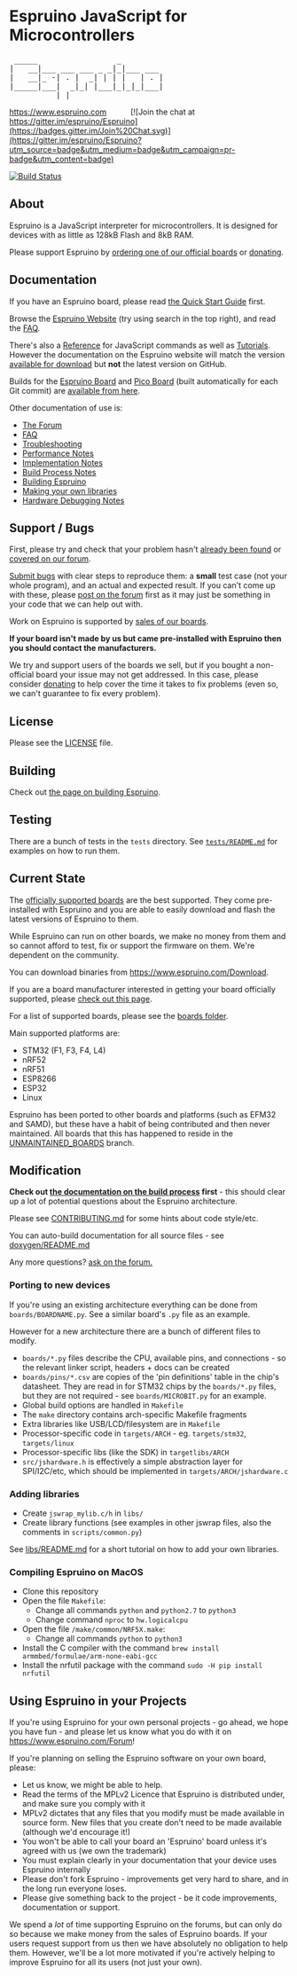 Espruino JavaScript for Microcontrollers
========================================
<pre>
 _____                 _
|   __|___ ___ ___ _ _|_|___ ___
|   __|_ -| . |  _| | | |   | . |
|_____|___|  _|_| |___|_|_|_|___|
          |_|
</pre>
https://www.espruino.com &nbsp;&nbsp;&nbsp;&nbsp;&nbsp;&nbsp;&nbsp;&nbsp;&nbsp; [![Join the chat at https://gitter.im/espruino/Espruino](https://badges.gitter.im/Join%20Chat.svg)](https://gitter.im/espruino/Espruino?utm_source=badge&utm_medium=badge&utm_campaign=pr-badge&utm_content=badge)

[![Build Status](https://travis-ci.com/espruino/Espruino.svg?branch=master)](https://travis-ci.com/espruino/Espruino)

About
-----

Espruino is a JavaScript interpreter for microcontrollers. It is designed for devices with as little as 128kB Flash and 8kB RAM.

Please support Espruino by [ordering one of our official boards](https://www.espruino.com/Order) or [donating](https://www.espruino.com/Donate).


Documentation
------------

If you have an Espruino board, please read [the Quick Start Guide](https://www.espruino.com/Quick+Start) first.

Browse the [Espruino Website](https://www.espruino.com) (try using search in the top right), and read the [FAQ](https://www.espruino.com/FAQ).

There's also a [Reference](https://www.espruino.com/Reference) for JavaScript commands as well as [Tutorials](https://www.espruino.com/Tutorials). However the documentation on the Espruino website will match the version [available for download](https://www.espruino.com/Download) but **not** the latest version on GitHub.

Builds for the [Espruino Board](https://www.espruino.com/EspruinoBoard) and [Pico Board](https://www.espruino.com/Pico) (built automatically for each Git commit) are [available from here](https://www.espruino.com/binaries/git).

Other documentation of use is:

* [The Forum](http://forum.espruino.com/)
* [FAQ](https://www.espruino.com/FAQ)
* [Troubleshooting](https://www.espruino.com/Troubleshooting)
* [Performance Notes](https://www.espruino.com/Performance)
* [Implementation Notes](https://www.espruino.com/Internals)
* [Build Process Notes](README_BuildProcess.md)
* [Building Espruino](README_Building.md)
* [Making your own libraries](libs/README.md)
* [Hardware Debugging Notes](https://www.espruino.com/AdvancedDebug)


Support / Bugs
--------------

First, please try and check that your problem hasn't [already been found](https://github.com/espruino/Espruino/issues) or [covered on our forum](https://www.espruino.com/Forum).

[Submit bugs](https://github.com/espruino/Espruino/issues) with clear steps to reproduce them: a **small** test case (not your whole program), and an actual and expected result. If you can't come up with these, please [post on the forum](https://www.espruino.com/Forum) first as it may just be something in your code that we can help out with.

Work on Espruino is supported by [sales of our boards](https://www.espruino.com/Order).

**If your board isn't made by us but came pre-installed with Espruino then you should contact the manufacturers.**

We try and support users of the boards we sell, but if you bought a non-official board your issue may not get addressed. In this case, please consider [donating](https://www.espruino.com/Donate) to help cover the time it takes to fix problems (even so, we can't guarantee to fix every problem).


License
-------

Please see the [LICENSE](LICENSE) file.


Building
--------

Check out [the page on building Espruino](README_Building.md).


Testing
-------

There are a bunch of tests in the `tests` directory. See [`tests/README.md`](tests/README.md) for examples on how to run them.


Current State
-------------

The [officially supported boards](https://www.espruino.com/Order) are the best supported. They come pre-installed with Espruino and you are able to easily download and flash the latest versions of Espruino to them.

While Espruino can run on other boards, we make no money from them and so cannot afford to test, fix or support the firmware on them. We're dependent on the community.

You can download binaries from https://www.espruino.com/Download.

If you are a board manufacturer interested in getting your board officially supported, please [check out this page](https://www.espruino.com/Business).

For a list of supported boards, please see the [boards folder](https://github.com/espruino/Espruino/tree/master/boards).

Main supported platforms are:

* STM32 (F1, F3, F4, L4)
* nRF52
* nRF51
* ESP8266
* ESP32
* Linux

Espruino has been ported to other boards and platforms (such as EFM32 and SAMD), but these have a habit of being contributed and then never maintained. All boards that this has happened to reside in the [UNMAINTAINED_BOARDS](https://github.com/espruino/Espruino/tree/UNMAINTAINED_BOARDS) branch.


Modification
------------

**Check out [the documentation on the build process](README_BuildProcess.md) first** - this should
clear up a lot of potential questions about the Espruino architecture.

Please see [CONTRIBUTING.md](CONTRIBUTING.md) for some hints about code style/etc.

You can auto-build documentation for all source files - see [doxygen/README.md](doxygen/README.md)

Any more questions? [ask on the forum.](https://www.espruino.com/Forum)

### Porting to new devices

If you're using an existing architecture everything can be done from `boards/BOARDNAME.py`. See a similar board's `.py` file as an example.

However for a new architecture there are a bunch of different files to modify.

* `boards/*.py` files describe the CPU, available pins, and connections - so the relevant linker script, headers + docs can be created
* `boards/pins/*.csv` are copies of the 'pin definitions' table in the chip's datasheet. They are read in for STM32 chips by the `boards/*.py` files, but they are not required - see `boards/MICROBIT.py` for an example.
* Global build options are handled in `Makefile`
* The `make` directory contains arch-specific Makefile fragments
* Extra libraries like USB/LCD/filesystem are in `Makefile`
* Processor-specific code in `targets/ARCH` - eg. `targets/stm32`, `targets/linux`
* Processor-specific libs (like the SDK) in `targetlibs/ARCH`
* `src/jshardware.h` is effectively a simple abstraction layer for SPI/I2C/etc, which should be implemented in `targets/ARCH/jshardware.c`

### Adding libraries

* Create `jswrap_mylib.c/h` in `libs/`
* Create library functions (see examples in other jswrap files, also the comments in `scripts/common.py`)

See [libs/README.md](libs/README.md) for a short tutorial on how to add your own libraries.


### Compiling Espruino on MacOS

* Clone this repository
* Open the file `Makefile`:
    * Change all commands `python` and `python2.7` to `python3`
    * Change command `nproc` to `hw.logicalcpu`
* Open the file `/make/common/NRF5X.make`:
    * Change all commands `python` to `python3`
* Install the C compiler with the command `brew install armmbed/formulae/arm-none-eabi-gcc`
* Install the nrfutil package with the command `sudo -H pip install nrfutil`



Using Espruino in your Projects
---------------------------

If you're using Espruino for your own personal projects - go ahead, we hope you have fun - and please let us know what you do with it on https://www.espruino.com/Forum!

If you're planning on selling the Espruino software on your own board, please:

* Let us know, we might be able to help.
* Read the terms of the MPLv2 Licence that Espruino is distributed under, and make sure you comply with it
* MPLv2 dictates that any files that you modify must be made available in source form. New files that you create don't need to be made available (although we'd encourage it!)
* You won't be able to call your board an 'Espruino' board unless it's agreed with us (we own the trademark)
* You must explain clearly in your documentation that your device uses Espruino internally
* Please don't fork Espruino - improvements get very hard to share, and in the long run everyone loses.
* Please give something back to the project - be it code improvements, documentation or support.

We spend a *lot* of time supporting Espruino on the forums, but can only do
so because we make money from the sales of Espruino boards. If your users request
support from us then we have absolutely no obligation to help them. However, we'll
be a lot more motivated if you're actively helping to improve Espruino for all its
users (not just your own).
